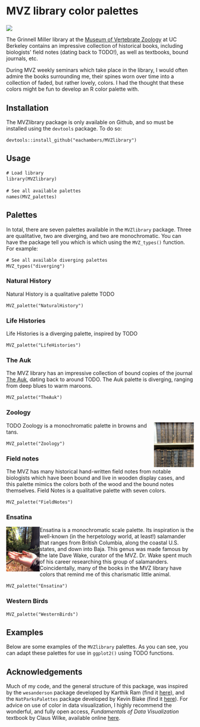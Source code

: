 # MVZ library color palettes

<img src="photos/library_images.png" align="center" height="300"/>

The Grinnell Miller library at the [Museum of Vertebrate Zoology](https://mvz.berkeley.edu/) at UC Berkeley contains an impressive collection of historical books, including biologists' field notes (dating back to TODO!), as well as textbooks, bound journals, etc.

During MVZ weekly seminars which take place in the library, I would often admire the books surrounding me, their spines worn over time into a collection of faded, but rather lovely, colors. I had the thought that these colors might be fun to develop an R color palette with.

## Installation

The MVZlibrary package is only available on Github, and so must be installed using the `devtools` package. To do so:

```{r install}
devtools::install_github("eachambers/MVZlibrary")
```

## Usage

```{r usage}
# Load library
library(MVZlibrary)

# See all available palettes
names(MVZ_palettes)
```

## Palettes

In total, there are seven palettes available in the `MVZlibrary` package. Three are qualitative, two are diverging, and two are monochromatic. You can have the package tell you which is which using the `MVZ_types()` function. For example:

```{r palette types}
# See all available diverging palettes
MVZ_types("diverging")
```

### Natural History

Natural History is a qualitative palette TODO

```{r nat hist}
MVZ_palette("NaturalHistory")
```

### Life Histories

Life Histories is a diverging palette, inspired by TODO

```{r life hist}
MVZ_palette("LifeHistories")
```

### The Auk

The MVZ library has an impressive collection of bound copies of the journal [The Auk](TODO), dating back to around TODO. The Auk palette is diverging, ranging from deep blues to warm maroons.

```{r auk}
MVZ_palette("TheAuk")
```

### Zoology

<img src="photos/Zoology.jpeg" align="right" height="120"/>

TODO Zoology is a monochromatic palette in browns and tans.

```{r zool}
MVZ_palette("Zoology")
```

### Field notes

The MVZ has many historical hand-written field notes from notable biologists which have been bound and live in wooden display cases, and this palette mimics the colors both of the wood and the bound notes themselves. Field Notes is a qualitative palette with seven colors.

```{r field notes}
MVZ_palette("FieldNotes")
```

### Ensatina

<img src="photos/Ensatina.jpg" align="left" height="120"/>

Ensatina is a monochromatic scale palette. Its inspiration is the well-known (in the herpetology world, at least!) salamander that ranges from British Columbia, along the coastal U.S. states, and down into Baja. This genus was made famous by the late Dave Wake, curator of the MVZ. Dr. Wake spent much of his career researching this group of salamanders. Coincidentally, many of the books in the MVZ library have colors that remind me of this charismatic little animal.

```{r ensatina}
MVZ_palette("Ensatina")
```

### Western Birds

```{r west birds}
MVZ_palette("WesternBirds")
```

## Examples

Below are some examples of the `MVZlibrary` palettes. As you can see, you can adapt these palettes for use in `ggplot2()` using TODO functions.

## Acknowledgements

Much of my code, and the general structure of this package, was inspired by the `wesanderson` package developed by Karthik Ram (find it [here](https://github.com/karthik/wesanderson)), and the `NatParksPalettes` package developed by Kevin Blake (find it [here](https://github.com/kevinsblake/NatParksPalettes)). For advice on use of color in data visualization, I highly recommend the wonderful, and fully open access, *Fundamentals of Data Visualization* textbook by Claus Wilke, available online [here](https://clauswilke.com/dataviz/).
